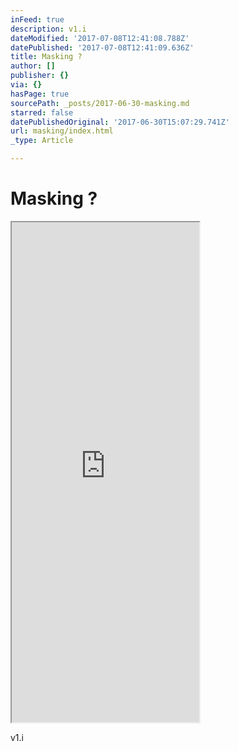 ```yaml
---
inFeed: true
description: v1.i
dateModified: '2017-07-08T12:41:08.788Z'
datePublished: '2017-07-08T12:41:09.636Z'
title: Masking ?
author: []
publisher: {}
via: {}
hasPage: true
sourcePath: _posts/2017-06-30-masking.md
starred: false
datePublishedOriginal: '2017-06-30T15:07:29.741Z'
url: masking/index.html
_type: Article

---
```

# Masking ?

<iframe src="https://the-grid.github.io/ed-userhtml/?g=eJylkMtOwzAQRff-CiubQqXEG1ZJmj9ALFmP3ZFr6heeiaK24t9Jq0g0gNiwPldn7p2e-ORxEA34fICaoVhkeRFSBqBj7QJYbOVY_MPmwJypVWqapkZrB7oxKShKxoEP6hp_anK0m8dOqu1LZpei3KN8Bnofcatm5SLNidyVtgYjY-m-SEj7-Zofg4sQDd4RcueZmBQZXOzEDdQT6qPj-n9NX2-Spd9K-WvPVeJbqx-cT3m950OIXi0vF70LVhoPRLvq_v2VpGJ21d8rKIPB5i3bauh1UYP4BFQLmEM" height="800" style=""></iframe>

v1.i